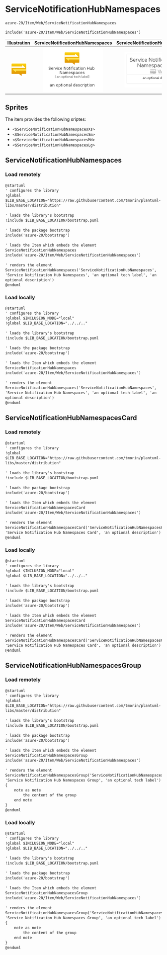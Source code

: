 # ServiceNotificationHubNamespaces


```text
azure-20/Item/Web/ServiceNotificationHubNamespaces
```

```text
include('azure-20/Item/Web/ServiceNotificationHubNamespaces')
```



| Illustration | ServiceNotificationHubNamespaces | ServiceNotificationHubNamespacesCard | ServiceNotificationHubNamespacesGroup |
| :---: | :---: | :---: | :---: |
| ![illustration for Illustration](../../../azure-20/Item/Web/ServiceNotificationHubNamespaces.png) | ![illustration for ServiceNotificationHubNamespaces](../../../azure-20/Item/Web/ServiceNotificationHubNamespaces.Local.png) | ![illustration for ServiceNotificationHubNamespacesCard](../../../azure-20/Item/Web/ServiceNotificationHubNamespacesCard.Local.png) | ![illustration for ServiceNotificationHubNamespacesGroup](../../../azure-20/Item/Web/ServiceNotificationHubNamespacesGroup.Local.png) |



## Sprites
The item provides the following sriptes:

- `<$ServiceNotificationHubNamespacesXs>`
- `<$ServiceNotificationHubNamespacesSm>`
- `<$ServiceNotificationHubNamespacesMd>`
- `<$ServiceNotificationHubNamespacesLg>`





## ServiceNotificationHubNamespaces

### Load remotely
```plantuml
@startuml
' configures the library
!global $LIB_BASE_LOCATION="https://raw.githubusercontent.com/tmorin/plantuml-libs/master/distribution"

' loads the library's bootstrap
!include $LIB_BASE_LOCATION/bootstrap.puml

' loads the package bootstrap
include('azure-20/bootstrap')

' loads the Item which embeds the element ServiceNotificationHubNamespaces
include('azure-20/Item/Web/ServiceNotificationHubNamespaces')

' renders the element
ServiceNotificationHubNamespaces('ServiceNotificationHubNamespaces', 'Service Notification Hub Namespaces', 'an optional tech label', 'an optional description')
@enduml
```

### Load locally
```plantuml
@startuml
' configures the library
!global $INCLUSION_MODE="local"
!global $LIB_BASE_LOCATION="../../.."

' loads the library's bootstrap
!include $LIB_BASE_LOCATION/bootstrap.puml

' loads the package bootstrap
include('azure-20/bootstrap')

' loads the Item which embeds the element ServiceNotificationHubNamespaces
include('azure-20/Item/Web/ServiceNotificationHubNamespaces')

' renders the element
ServiceNotificationHubNamespaces('ServiceNotificationHubNamespaces', 'Service Notification Hub Namespaces', 'an optional tech label', 'an optional description')
@enduml
```

## ServiceNotificationHubNamespacesCard

### Load remotely
```plantuml
@startuml
' configures the library
!global $LIB_BASE_LOCATION="https://raw.githubusercontent.com/tmorin/plantuml-libs/master/distribution"

' loads the library's bootstrap
!include $LIB_BASE_LOCATION/bootstrap.puml

' loads the package bootstrap
include('azure-20/bootstrap')

' loads the Item which embeds the element ServiceNotificationHubNamespacesCard
include('azure-20/Item/Web/ServiceNotificationHubNamespaces')

' renders the element
ServiceNotificationHubNamespacesCard('ServiceNotificationHubNamespacesCard', 'Service Notification Hub Namespaces Card', 'an optional description')
@enduml
```

### Load locally
```plantuml
@startuml
' configures the library
!global $INCLUSION_MODE="local"
!global $LIB_BASE_LOCATION="../../.."

' loads the library's bootstrap
!include $LIB_BASE_LOCATION/bootstrap.puml

' loads the package bootstrap
include('azure-20/bootstrap')

' loads the Item which embeds the element ServiceNotificationHubNamespacesCard
include('azure-20/Item/Web/ServiceNotificationHubNamespaces')

' renders the element
ServiceNotificationHubNamespacesCard('ServiceNotificationHubNamespacesCard', 'Service Notification Hub Namespaces Card', 'an optional description')
@enduml
```

## ServiceNotificationHubNamespacesGroup

### Load remotely
```plantuml
@startuml
' configures the library
!global $LIB_BASE_LOCATION="https://raw.githubusercontent.com/tmorin/plantuml-libs/master/distribution"

' loads the library's bootstrap
!include $LIB_BASE_LOCATION/bootstrap.puml

' loads the package bootstrap
include('azure-20/bootstrap')

' loads the Item which embeds the element ServiceNotificationHubNamespacesGroup
include('azure-20/Item/Web/ServiceNotificationHubNamespaces')

' renders the element
ServiceNotificationHubNamespacesGroup('ServiceNotificationHubNamespacesGroup', 'Service Notification Hub Namespaces Group', 'an optional tech label') {
    note as note
        the content of the group
    end note
}
@enduml
```

### Load locally
```plantuml
@startuml
' configures the library
!global $INCLUSION_MODE="local"
!global $LIB_BASE_LOCATION="../../.."

' loads the library's bootstrap
!include $LIB_BASE_LOCATION/bootstrap.puml

' loads the package bootstrap
include('azure-20/bootstrap')

' loads the Item which embeds the element ServiceNotificationHubNamespacesGroup
include('azure-20/Item/Web/ServiceNotificationHubNamespaces')

' renders the element
ServiceNotificationHubNamespacesGroup('ServiceNotificationHubNamespacesGroup', 'Service Notification Hub Namespaces Group', 'an optional tech label') {
    note as note
        the content of the group
    end note
}
@enduml
```

